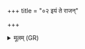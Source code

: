 +++
title = "०२ इयं ते राजन्"

+++
<details><summary>मूलम् (GR)</summary>

इयं ते राजन् कन्या  
वधूर् नि धूयते यम । +++(Bhatt. yamaḥ)+++  
सा मातुर् बध्यतां गृहे  
ऽथो भ्रातुर् अथो पितुः ॥
</details>